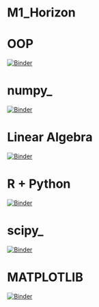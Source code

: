 # M1_Horizon

# OOP
[![Binder](https://mybinder.org/badge_logo.svg)](https://mybinder.org/v2/gh/nevermind78/OOP/main)

# numpy_
[![Binder](https://mybinder.org/badge_logo.svg)](https://mybinder.org/v2/gh/nevermind78/numpy_/main)

# Linear Algebra
[![Binder](https://mybinder.org/badge_logo.svg)](https://mybinder.org/v2/gh/nevermind78/LinearAlgebra/main)

# R + Python
[![Binder](https://mybinder.org/badge_logo.svg)](https://mybinder.org/v2/gh/nevermind78/R_python/master)
 
 # scipy_
[![Binder](https://mybinder.org/badge_logo.svg)](https://mybinder.org/v2/gh/nevermind78/scipy_/main)

# MATPLOTLIB
[![Binder](https://mybinder.org/badge_logo.svg)](https://mybinder.org/v2/gh/nevermind78/matplotlib/main?labpath=PythonGraphes.ipynb)
